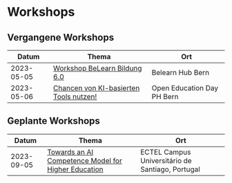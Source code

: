 # Workshops

## Vergangene Workshops

| Datum      | Thema                                                                                                  | Ort                        |
|------------|--------------------------------------------------------------------------------------------------------|----------------------------|
| 2023-05-05 | [Workshop BeLearn Bildung 6.0](https://belearn.swiss/projekt/bildung-6-0-lernen-und-lehren-mit-ku%CC%88nstlicher-intelligenz-inklusion-statt-disruption/)                                                                           | Belearn Hub Bern           |
| 2023-05-06 | [Chancen von KI-basierten Tools nutzen! ](https://openeducationday.ch/programm-2023/p8-track/#chancen) | Open Education Day PH Bern |

## Geplante Workshops

| Datum      | Thema                                                           | Ort                                              |
|------------|-----------------------------------------------------------------|--------------------------------------------------|
| 2023-09-05 | [Towards an AI Competence Model for Higher Education](ectel.md) | ECTEL Campus Universitário de Santiago, Portugal |